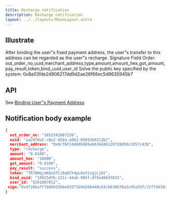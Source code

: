 ```yaml
---
title: Recharge notification
description: Recharge notification
layout: ../../layouts/MainLayout.astro
---
```


## Illustrate

After binding the user"s fixed payment address, the user"s transfer to this address can be regarded as the user"s recharge.
Signature Field Order: out_order_no,uuid,merchant_address,type,amount,amount_hex,got_amount,pay_result,token,bind_uuid,user_id
Solve the public key specified by the system: 0x8a03fde2d906217dd9d2ae26f66ec5d9635945b7
## API

See [Binding User"s Payment Address](/en/bindReceiveAddress)

## Notification body example

```json
{
  out_order_no: "1652342887226",
  uuid: "aa24f0a5-c8e2-45da-a062-05693b0112b7",
  merchant_address: "0x8cf6F24dddb965e6636d46129f28050c3357c43b",
  type: "recharge",
  amount: "0.0100",
  amount_hex: "10000",
  got_amount: "0.0100",
  pay_result: "success",
  token: "TR7NHqjeKQxGTCi8q8ZY4pL8otSzgjLj6t",
  bind_uuid: "10925df6-221c-44ab-905f-df5e48697815",
  user_id: "5261807812",
 sign:"0xdf26ba7ff8d6933bbe63271b9d266440c63cb630676a2c05a55fc72f7d639ae62af7125bef4fea1df29983652d8b934d72602f971fb66591a080daf786ecdb4e1b"
}
```
